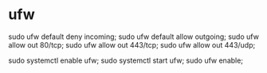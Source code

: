 # ufw

sudo ufw default deny incoming;
sudo ufw default allow outgoing;
sudo ufw allow out 80/tcp;
sudo ufw allow out 443/tcp;
sudo ufw allow out 443/udp;

sudo systemctl enable ufw;
sudo systemctl start ufw;
sudo ufw enable;
